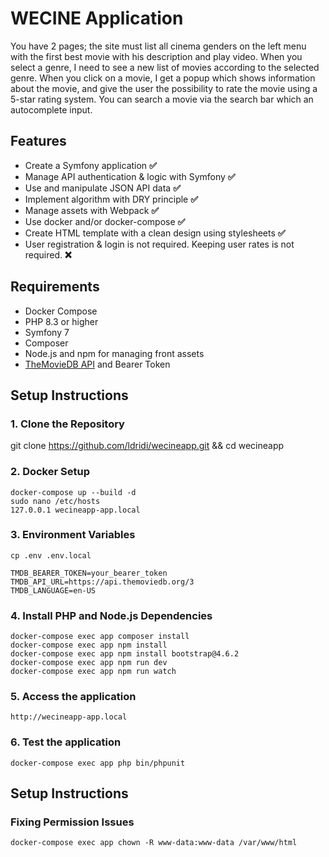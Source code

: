 # WECINE Application

You have 2 pages; the site must list all cinema genders on the left menu with the first best movie with
his description and play video. When you select a genre, I need to see a new list of movies according to
the selected genre. When you click on a movie, I get a popup which shows information about the
movie, and give the user the possibility to rate the movie using a 5-star rating system. You can search a
movie via the search bar which an autocomplete input.

## Features

- Create a Symfony application **✅**
- Manage API authentication & logic with Symfony **✅**
- Use and manipulate JSON API data **✅**
- Implement algorithm with DRY principle **✅**
- Manage assets with Webpack **✅**
- Use docker and/or docker-compose **✅**
- Create HTML template with a clean design using stylesheets **✅**
- User registration & login is not required. Keeping user rates is not required. **❌**

## Requirements

- Docker Compose
- PHP 8.3 or higher
- Symfony 7
- Composer
- Node.js and npm for managing front assets
- [TheMovieDB API](https://www.themoviedb.org/documentation/api) and Bearer Token

## Setup Instructions

### 1. Clone the Repository

git clone https://github.com/ldridi/wecineapp.git &&
cd wecineapp

### 2. Docker Setup
```console
docker-compose up --build -d
sudo nano /etc/hosts
127.0.0.1 wecineapp-app.local
```

### 3. Environment Variables
```console
cp .env .env.local
```
```console
TMDB_BEARER_TOKEN=your_bearer_token
TMDB_API_URL=https://api.themoviedb.org/3
TMDB_LANGUAGE=en-US
```
### 4. Install PHP and Node.js Dependencies
```console
docker-compose exec app composer install
docker-compose exec app npm install
docker-compose exec app npm install bootstrap@4.6.2
docker-compose exec app npm run dev
docker-compose exec app npm run watch
```

### 5. Access the application
```console
http://wecineapp-app.local
```

### 6. Test the application
```console
docker-compose exec app php bin/phpunit
```

## Setup Instructions
### Fixing Permission Issues
```console
docker-compose exec app chown -R www-data:www-data /var/www/html
```
